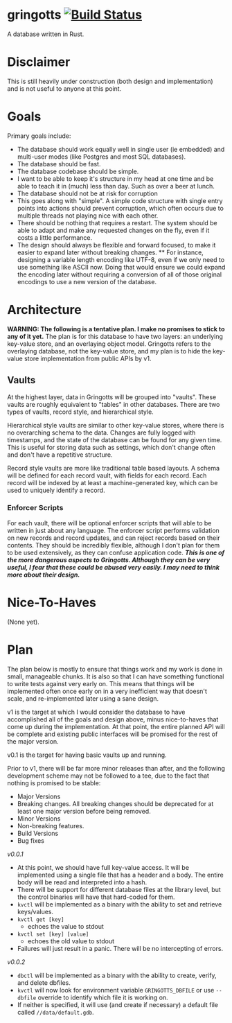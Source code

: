 # gringotts [![Build Status](https://travis-ci.org/JonathonRichardson/gringotts.svg?branch=master)](https://travis-ci.org/JonathonRichardson/gringotts)
A database written in Rust.

# Disclaimer
This is still heavily under construction (both design and implementation) and is not useful to anyone at this point.

# Goals
Primary goals include:
* The database should work equally well in single user (ie embedded) and multi-user modes (like Postgres and most SQL databases).
* The database should be fast.
* The database codebase should be simple.
 * I want to be able to keep it's structure in my head at one time and be able to teach it in (much) less than day.  Such as over a beer at lunch.
* The database should not be at risk for corruption
 * This goes along with "simple".  A simple code structure with single entry points into actions should prevent corruption, which often occurs due to multiple threads not playing nice with each other.
* There should be nothing that requires a restart.  The system should be able to adapt and make any requested changes on the fly, even if it costs a little performance.
* The design should always be flexible and forward focused, to make it easier to expand later without breaking changes.
** For instance, designing a variable length encoding like UTF-8, even if we only need to use something like ASCII now.  Doing that would ensure we could expand the encoding later without requiring a conversion of all of those original encodings to use a new version of the database.

# Architecture
**WARNING: The following is a tentative plan.  I make no promises to stick to any of it yet.**
The plan is for this database to have two layers: an underlying key-value store, and an overlaying object model.  Gringotts refers to the overlaying database, not the key-value store, and my plan is to hide the key-value store implementation from public APIs by v1.

## Vaults
At the highest layer, data in Gringotts will be grouped into "vaults".  These vaults are roughly equivalent to "tables" in other databases.  There are two types of vaults, record style, and hierarchical style.  

Hierarchical style vaults are similar to other key-value stores, where there is no overarching schema to the data.  Changes are fully logged with timestamps, and the state of the database can be found for any given time.  This is useful for storing data such as settings, which don't change often and don't have a repetitive structure.

Record style vaults are more like traditional table based layouts.  A schema will be defined for each record vault, with fields for each record.   Each record will be indexed by at least a machine-generated key, which can be used to uniquely identify a record.

### Enforcer Scripts
For each vault, there will be optional enforcer scripts that will able to be written in just about any language.  The enforcer script performs validation on new records and record updates, and can reject records based on their contents.  They should be incredibly flexible, although I don't plan for them to be used extensively, as they can confuse application code. ***This is one of the more dangerous aspects to Gringotts.  Although they can be very useful, I fear that these could be abused very easily.  I may need to think more about their design.***

# Nice-To-Haves
(None yet).

# Plan
The plan below is mostly to ensure that things work and my work is done in small, manageable chunks.  It is also so that I can have something functional to write tests against very early on.  This means that things will be implemented often once early on in a very inefficient way that doesn't scale, and re-implemented later using a sane design.  

v1 is the target at which I would consider the database to have accomplished all of the goals and design above, minus nice-to-haves that come up during the implementation.  At that point, the entire planned API will be complete and existing public interfaces will be promised for the rest of the major version.

v0.1 is the target for having basic vaults up and running.

Prior to v1, there will be far more minor releases than after, and the following development scheme may not be followed to a tee, due to the fact that nothing is promised to be stable:
* Major Versions
 * Breaking changes.  All breaking changes should be deprecated for at least one major version before being removed.
* Minor Versions
 * Non-breaking features.
* Build Versions
 * Bug fixes

_v0.0.1_
* At this point, we should have full key-value access.  It will be implemented using a single file that has a header and a body.  The entire body will be read and interpreted into a hash.
* There will be support for different database files at the library level, but the control binaries will have that hard-coded for them.
* `kvctl` will be implemented as a binary with the ability to set and retrieve keys/values.
 * `kvctl get [key]`
   * echoes the value to stdout
 * `kvctl set [key] [value]`
   * echoes the old value to stdout
* Failures will just result in a panic.  There will be no intercepting of errors.

_v0.0.2_
* `dbctl` will be implemented as a binary with the ability to create, verify, and delete dbfiles.
* `kvctl` will now look for environment variable `GRINGOTTS_DBFILE` or use `--dbfile` override to identify which file it is working on.
 * If neither is specified, it will use (and create if necessary) a default file called `//data/default.gdb`.
